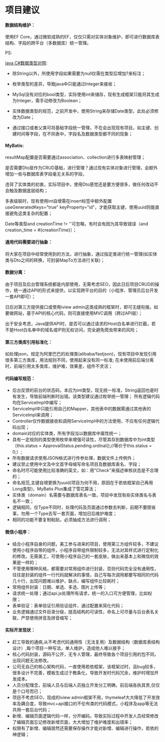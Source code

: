 # 项目建议

#### 数据结构维护：

使用EF Core，通过微软成熟的EF，仅仅只需对实体对象维护，即可进行数据库表结构、字段的跨平台（多数据库）统一管理。

PS:

[java C#数据类型对照](https://www.ibm.com/support/knowledgecenter/SSTVLU_8.6.1/com.ibm.websphere.extremescale.doc/rxsxdfequiv.html): 

- 除String以外，所使用字段如果需要为null仅需在类型后增加?来标注；

- 枚举类型的差异，导致java中只能通过Integer来接收；
- MySql没有对应的bool类型，实际使用int来储存，现有生成框架只能将其生成为Integer，需手动修改为Boolean；
- 实体数据类型的规范，之前开发中，使用String来存储Date类型，此处必须修改为Date；
- 通过接口或者父类可将基础字段统一管理，不在会出现现有项目，如主键、创建时间等字段，在不同表中，字段名及数据类型都不同的现象；

#### MyBatis:

resultMap配置是否需要通过association、collection进行多表映射管理；

是否需要Dto层作为CRUD基础，进行管理？通过现有实体对象进行管理，会额外增加一些与数据库表字段毫无关系的字段，

违背了实体类的初衷，实际项目中，使用Dto感觉还是要方便很多，做任何改动不会触及数据底层结构；

多表级联时，现有使用int自增需在insert标签中额外配置useGeneratedKeys="true" keyProperty="id"，才能获取主键，使用uuid则能直接避免这类复杂的配置；

Date等类型and creationTime != ''可忽略，有时会有因为其导致错误（<if test="creationTime != null and creationTime != ''">and creation_time = #{creationTime}</if>）；

#### 通用代码需要进行抽象：

将大家在项目中经常使用到的方法，进行抽象，通过指定类进行统一管理(如实体类与Dto之间的转换，可封装MapTo方法进行关联)；

#### 数据分离：

由于项目及后台管理系统都是内部使用，无需考虑SEO，因此日后项目CRUD的操作，统一通过API的形式来提供，以实现跨平台的目的（小程序、管理员后台开发一套API即可）；

日后对第三方提供接口或使用iview admin这类成熟的框架时，即可无缝衔接。如要做网站，基于API的核心代码，则可直接使用MVC调用（跨过API层）；

出于安全考虑，Java提供API时，是否可以通过请求的Host白名单进行拦截，若不是Host白名单中的域名或IP则无权访问，完全避免爬虫带来的风险；

#### 第三方类库引用标准化：

如处理json，规定为阿里巴巴的处理类(alibaba/fastjson)，现有项目中发现引用很多第三方类库，用法规则不同，使用起来没有同一标准;
在未使用前后端分离时，前端引用太多类库，维护难，效果差，组件不灵活；

#### 代码编写规范：

- 后台反馈的前台的状态码，本应为int类型，现无统一标准，String返回也是时有发生，导致前端判断时出错。该类型建议通过枚举统一管理；
  所有逻辑代码均在ServiceImpl中编写；
- ServiceImpl中只能引用自己的Mapper，其他表中的数据需通过其他表的ServiceImpl来调用；
- Controller仅作数据接收和调用ServiceImpl中的方法使用，不应有任何逻辑代码出现；
- domain对应的实体类，所有字段当以数据库中属性统一；
- 具有一定规则的类型使用枚举来增强可读性，尽管其存到数据库中为int类型（this.status = ApprovalStatus.pending.ordinal();//等价于this.status = 0;）;
- 所有数据请求使用JSON格式进行传参处理，数据文件上传例外；
- 建议禁止使用中文及中文首字母缩写命名项目及数据库表名、字段；
- 命名时尽可能使用比较准确的英文，如：用"Check"来描述审核状态是不合理的；
- 命名规范,主键自增更换为uuid(项目为何不用，原因在于若依框架自己再用Long类型)，MyBatis Plus集成了雪花算法；
- 实体类（domain）名需要与数据库表名一致，项目中发现有些实体类名与表名不一致；
- 逻辑相同，仅Type不同时，处理代码及页面通过参数去判断，前期不要图省事，勿用一个Type去写一套页面，增加日后维护难度；
- 相同的功能不要复制粘贴，必须抽成方法进行调用；

#### 微信小程序：

- 结合小程序自身的问题，美工参与进来的项目，使用第三方组件较多，不建议使用小程序自带的组件，小程序自带组件限制较多，无法对其样式进行定制化的修改。无需美工，可使用小程序自己的一套皮肤，做出来基本上和微信的效果是一样的；
- 不管使用哪种风格，都需要对常用组件进行封装，否则代码完全没有通用性，往往是封装的组件一行代码就解决的事情，自己写每次调用都要写相同的代码几十行，出现问题难以维护，缺点，编写组件比较耗时；
- 常用组件封装：日期、单选、多选、图片上传等；
- 请求统一处理；通过api.js处理所有请求，统一的入口可方便管理，比如权限；
- 表单验证：表单验证引用验证组件，通过配置来简化代码；
- 业务逻辑通过文件目录分级，提高结构的可读性，命名上可尽量与后台表名关联，严禁使用拼音及拼音缩写；

#### 实际开发现状：

- 赶工导致的通病,从不考虑代码通用性（无法复用）及数据结构（数据库表结构设计）,每个项目一种写法，单人维护，造成他人难以接手；
- 核心代码封装，源码不公开，无专人管理，最终导致各个项目引用的包不同，出现问题无法修改。
- 公司无自己的核心架构代码，一直使用若依框架，该框架过时，且bug较多，很多设计不完善，模板生成过于教条化，导致开发时代码冗余，维护时增加开发成本。
- 人员分配理念，前端人员与后端人员独立开发分工明确，前后端各执其责,仅仅是个口号而已；
- 项目不考虑SEO，现成的iview admin框架不用，thymeleaf大大降低了开发效率及耦合度，导致mvc+api接口的不伦布类的代码模式，小程序及app等无法共用一套后台代码；
- 新增、编辑页面逻辑代码一样，分开编码，导致实际过程中开发人员经常修改了编辑页面忘记修改新增页面，大大增加了维护难度和出错率；
- 权限有了新增、编辑居然还需要保存操作才能对新增、编辑进行操作，若依的神逻辑；
